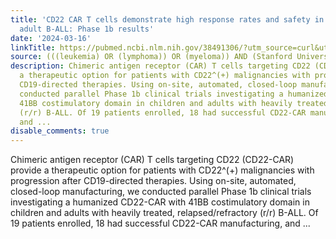 ```yaml
---
title: 'CD22 CAR T cells demonstrate high response rates and safety in pediatric and
  adult B-ALL: Phase 1b results'
date: '2024-03-16'
linkTitle: https://pubmed.ncbi.nlm.nih.gov/38491306/?utm_source=curl&utm_medium=rss&utm_campaign=pubmed-2&utm_content=1Rkszs2HVZ2RHP33OibaNFew6VK-LzjJWTD4GwmLlk8B-wCceh&fc=20220923065203&ff=20240317180542&v=2.18.0.post9+e462414
source: (((leukemia) OR (lymphoma)) OR (myeloma)) AND (Stanford University[Affiliation])
description: Chimeric antigen receptor (CAR) T cells targeting CD22 (CD22-CAR) provide
  a therapeutic option for patients with CD22^(+) malignancies with progression after
  CD19-directed therapies. Using on-site, automated, closed-loop manufacturing, we
  conducted parallel Phase 1b clinical trials investigating a humanized CD22-CAR with
  41BB costimulatory domain in children and adults with heavily treated, relapsed/refractory
  (r/r) B-ALL. Of 19 patients enrolled, 18 had successful CD22-CAR manufacturing,
  and ...
disable_comments: true
---
```

Chimeric antigen receptor (CAR) T cells targeting CD22 (CD22-CAR) provide a therapeutic option for patients with CD22^(+) malignancies with progression after CD19-directed therapies. Using on-site, automated, closed-loop manufacturing, we conducted parallel Phase 1b clinical trials investigating a humanized CD22-CAR with 41BB costimulatory domain in children and adults with heavily treated, relapsed/refractory (r/r) B-ALL. Of 19 patients enrolled, 18 had successful CD22-CAR manufacturing, and ...